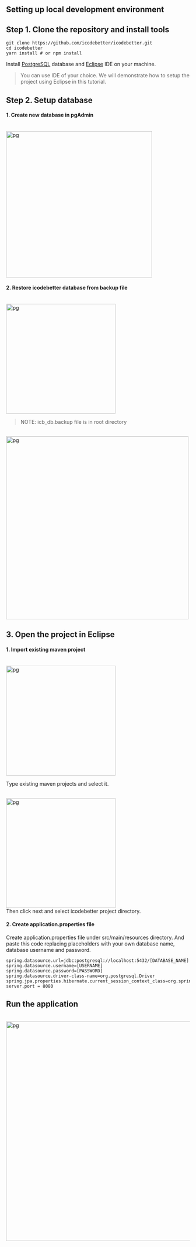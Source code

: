 ## Setting up local development environment

## Step 1. Clone the repository and install tools

```
git clone https://github.com/icodebetter/icodebetter.git
cd icodebetter
yarn install # or npm install
```
Install [PostgreSQL](https://www.postgresql.org/download/) database and [Eclipse](https://www.eclipse.org/downloads/packages/) IDE on your machine.
> You can use IDE of your choice. We will demonstrate how to setup the project using Eclipse in this tutorial.

## Step 2. Setup database

#### 1. Create new database in pgAdmin

  <br>
    <img src="https://cdn.rawgit.com/icodebetter/icodebetter/5904c2b7/other/pg1.png" alt="pg" title="pgadmin" width="400">
  <br>


#### 2. Restore icodebetter database from backup file

  <br>
    <img src="https://cdn.rawgit.com/icodebetter/icodebetter/cd78e113/other/pg2.png" alt="pg" title="pgadmin" width="300">
  <br>
  
> NOTE: icb_db.backup file is in root directory

  <br>
    <img src="https://cdn.rawgit.com/icodebetter/icodebetter/cd78e113/other/pg3.png" alt="pg" title="pgadmin" width="500">
  <br>
  
  ## 3. Open the project in Eclipse
  #### 1. Import existing maven project
  
  <br>
    <img src="https://cdn.rawgit.com/icodebetter/icodebetter/6ee87112/other/pg4.png" alt="pg" title="pgadmin" width="300">
  <br>
  
  Type existing maven projects and select it.
  
  <br>
    <img src="https://cdn.rawgit.com/icodebetter/icodebetter/6ee87112/other/pg5.png" alt="pg" title="pgadmin" width="300">
  <br>
  Then click next and select icodebetter project directory.
  
  #### 2. Create application.properties file
  Create application.properties file under src/main/resources directory. And paste this code replacing placeholders with your own database name, database username and password. 
  
  ```
  spring.datasource.url=jdbc:postgresql://localhost:5432/[DATABASE_NAME]
  spring.datasource.username=[USERNAME]
  spring.datasource.password=[PASSWORD]
  spring.datasource.driver-class-name=org.postgresql.Driver
  spring.jpa.properties.hibernate.current_session_context_class=org.springframework.orm.hibernate5.SpringSessionContext
  server.port = 8080
  ```
  
  
  ## Run the application

  <br>
    <img src="https://cdn.rawgit.com/icodebetter/icodebetter/ad761c4d/other/pg6.png" alt="pg" title="pgadmin" width="600">
  <br>

  
